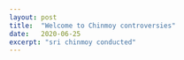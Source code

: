 ```yaml
---
layout: post
title:  "Welcome to Chinmoy controversies"
date:   2020-06-25
excerpt: "sri chinmoy conducted"
---
```

